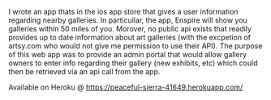 I wrote an app thats in the ios app store that gives a user information regarding nearby galleries.  In particuilar, the app, Enspire will show you galleries within 50 miles of you. Morover, no public api exists that readily provides up to date information about art galleries (with the excpetion of artsy.com who would not give me permission to use their API). The purpose of this web app was to provide an admin portal that would allow gallery owners to enter info regarding their gallery (new exhibits, etc) which could then be retrieved via an api call from the app.



Available on Heroku @ https://peaceful-sierra-41649.herokuapp.com/
